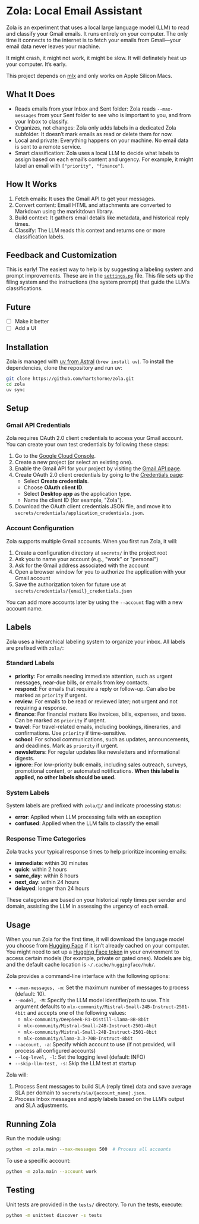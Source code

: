 # Zola: Local Email Assistant

Zola is an experiment that uses a local large language model (LLM) to read and classify your Gmail emails. It runs entirely on your computer. The only time it connects to the internet is to fetch your emails from Gmail—your email data never leaves your machine.

It might crash, it might not work, it might be slow. It will definately heat up your computer. It’s early.

This project depends on [mlx](https://github.com/ml-explore/mlx) and only works on Apple Silicon Macs.

## What It Does

- Reads emails from your Inbox and Sent folder: Zola reads `--max-messages` from your Sent folder to see who is important to you, and from your Inbox to classify.
- Organizes, not changes: Zola only adds labels in a dedicated Zola subfolder. It doesn’t mark emails as read or delete them for now.
- Local and private: Everything happens on your machine. No email data is sent to a remote service.
- Smart classification: Zola uses a local LLM to decide what labels to assign based on each email’s content and urgency. For example, it might label an email with `["priority", "finance"]`.

## How It Works

  1. Fetch emails: It uses the Gmail API to get your messages.
  2. Convert content: Email HTML and attachments are converted to Markdown using the markitdown library.
  3. Build context: It gathers email details like metadata, and historical reply times.
  4. Classify: The LLM reads this context and returns one or more classification labels.

## Feedback and Customization

This is early! The easiest way to help is by suggesting a labeling system and prompt improvements. These are in the [`settings.py`](zola/settings.py) file. This file sets up the filing system and the instructions (the system prompt) that guide the LLM’s classifications.

## Future

- [ ] Make it better
- [ ] Add a UI

## Installation

Zola is managed with [uv from Astral](https://github.com/astral-sh/uv) (`brew install uv`). To install the dependencies, clone the repository and run uv:

```bash
git clone https://github.com/hartshorne/zola.git
cd zola
uv sync
```

## Setup

### Gmail API Credentials

Zola requires OAuth 2.0 client credentials to access your Gmail account. You can create your own test credentials by following these steps:

1. Go to the [Google Cloud Console](https://console.cloud.google.com/).
2. Create a new project (or select an existing one).
3. Enable the Gmail API for your project by visiting the [Gmail API page](https://console.cloud.google.com/marketplace/product/google/gmail.googleapis.com).
4. Create OAuth 2.0 client credentials by going to the [Credentials page](https://console.cloud.google.com/apis/credentials):
   - Select **Create credentials**.
   - Choose **OAuth client ID**.
   - Select **Desktop app** as the application type.
   - Name the client ID (for example, "Zola").
5. Download the OAuth client credentials JSON file, and move it to `secrets/credentials/application_credentials.json`.

### Account Configuration

Zola supports multiple Gmail accounts. When you first run Zola, it will:

1. Create a configuration directory at `secrets/` in the project root
2. Ask you to name your account (e.g., "work" or "personal")
3. Ask for the Gmail address associated with the account
4. Open a browser window for you to authorize the application with your Gmail account
5. Save the authorization token for future use at `secrets/credentials/{email}_credentials.json`

You can add more accounts later by using the `--account` flag with a new account name.

## Labels

Zola uses a hierarchical labeling system to organize your inbox. All labels are prefixed with `zola/`:

### Standard Labels

- **priority**: For emails needing immediate attention, such as urgent messages, near-due bills, or emails from key contacts.
- **respond**: For emails that require a reply or follow-up. Can also be marked as `priority` if urgent.
- **review**: For emails to be read or reviewed later; not urgent and not requiring a response.
- **finance**: For financial matters like invoices, bills, expenses, and taxes. Can be marked as `priority` if urgent.
- **travel**: For travel-related emails, including bookings, itineraries, and confirmations. Use `priority` if time-sensitive.
- **school**: For school communications, such as updates, announcements, and deadlines. Mark as `priority` if urgent.
- **newsletters**: For regular updates like newsletters and informational digests.
- **ignore**: For low-priority bulk emails, including sales outreach, surveys, promotional content, or automated notifications. **When this label is applied, no other labels should be used.**

### System Labels

System labels are prefixed with `zola/🤖/` and indicate processing status:

- **error**: Applied when LLM processing fails with an exception
- **confused**: Applied when the LLM fails to classify the email

### Response Time Categories

Zola tracks your typical response times to help prioritize incoming emails:

- **immediate**: within 30 minutes
- **quick**: within 2 hours
- **same_day**: within 8 hours
- **next_day**: within 24 hours
- **delayed**: longer than 24 hours

These categories are based on your historical reply times per sender and domain, assisting the LLM in assessing the urgency of each email.

## Usage

When you run Zola for the first time, it will download the language model you choose from [Hugging Face](https://huggingface.co/) if it isn’t already cached on your computer. You might need to set up a [Hugging Face token](https://huggingface.co/docs/hub/security-tokens) in your environment to access certain models (for example, private or gated ones). Models are big, and the default cache location is `~/.cache/huggingface/hub/`.

Zola provides a command-line interface with the following options:

- `--max-messages, -m`: Set the maximum number of messages to process (default: 10).
- `--model, -M`: Specify the LLM model identifier/path to use. This argument defaults to `mlx-community/Mistral-Small-24B-Instruct-2501-4bit` and accepts one of the following values:
  - `mlx-community/DeepSeek-R1-Distill-Llama-8B-8bit`
  - `mlx-community/Mistral-Small-24B-Instruct-2501-4bit`
  - `mlx-community/Mistral-Small-24B-Instruct-2501-8bit`
  - `mlx-community/Llama-3.3-70B-Instruct-8bit`
- `--account, -a`: Specify which account to use (if not provided, will process all configured accounts)
- `--log-level, -l`: Set the logging level (default: INFO)
- `--skip-llm-test, -s`: Skip the LLM test at startup

Zola will:

1. Process Sent messages to build SLA (reply time) data and save average SLA per domain to `secrets/sla/{account_name}.json`.
2. Process Inbox messages and apply labels based on the LLM’s output and SLA adjustments.

## Running Zola

Run the module using:

```bash
python -m zola.main --max-messages 500  # Process all accounts
```

To use a specific account:

```bash
python -m zola.main --account work
```

## Testing

Unit tests are provided in the `tests/` directory. To run the tests, execute:

```bash
python -m unittest discover -s tests
```
